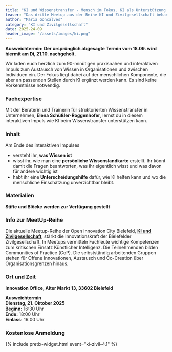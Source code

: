 ```yaml
---
title: "KI und Wissenstransfer - Mensch im Fokus. KI als Unterstützung."
teaser: "Das dritte Meetup aus der Reihe KI und Zivilgesellschaft behandelt das Thema Wissenstransfer."
author: "Maria Goncalves"
category: "KI und Zivilgesellschaft"
date: 2025-24-09
header_image: "/assets/images/ki.png"
---
```



**Ausweichtermin: Der ursprünglich abgesagte Termin vom 18.09. wird hiermit am Di, 21.10. nachgeholt.** 

Wir laden euch herzlich zum 90-minütigen praxisnahen und interaktiven Impuls zum Austausch von Wissen in Organisationen und zwischen Individuen ein.
Der Fokus liegt dabei auf der menschlichen Komponente, die aber an passenden Stellen durch KI ergänzt werden kann. Es sind keine Vorkenntnisse notwendig. 

### Fachexpertise
Mit der Beraterin und Trainerin für strukturierten Wissenstransfer in Unternehmen, **Elena Schüßler-Roggenhofer**, lernst du in diesem interaktiven Impuls wie KI beim Wissenstransfer unterstützen kann.

### Inhalt 
Am Ende des interaktiven Impulses
- versteht ihr, **was Wissen ist**
- wisst ihr, wie man eine **persönliche Wissenslandkarte** erstellt. Ihr könnt damit die Fragen beantworten, was ihr eigentlich wisst und was davon für andere wichtig ist
- habt ihr eine **Unterscheidungshilfe** dafür, wie KI helfen kann und wo die menschliche Einschätzung unverzichtbar bleibt.

### Materialien
**Stifte und Blöcke werden zur Verfügung gestellt**

### Info zur MeetUp-Reihe
Die aktuelle Meetup-Reihe der Open Innovation City Bielefeld, [**KI und Zivilgesellschaft**](https://oic-bielefeld.de/ki/), stärkt die Innovationskraft der Bielefelder Zivilgesellschaft. In Meetups vermitteln Fachleute wichtige Kompetenzen zum kritischen Einsatz Künstlicher Intelligenz. Die Teilnehmenden bilden Communities of Practice (CoP). Die selbstständig arbeitenden Gruppen stehen für Offene Innovationen, Austausch und Co-Creation über Organisationsgrenzen hinaus.

### Ort und Zeit
**Innovation Office, Alter Markt 13, 33602 Bielefeld**

**Ausweichtermin**<br>
**Dienstag, 21. Oktober 2025**<br>
**Beginn:** 16:30 Uhr<br>
**Ende:** 18:00 Uhr<br>
**Einlass:** 16:00 Uhr

### Kostenlose Anmeldung
{% include pretix-widget.html event="ki-zivil-4.1" %}
